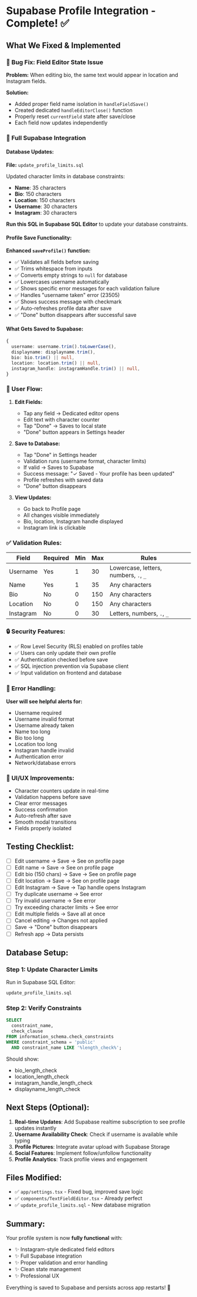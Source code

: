 # Supabase Profile Integration - Complete! ✅

## What We Fixed & Implemented

### 🐛 Bug Fix: Field Editor State Issue
**Problem:** When editing bio, the same text would appear in location and Instagram fields.

**Solution:**
- Added proper field name isolation in `handleFieldSave()`
- Created dedicated `handleEditorClose()` function
- Properly reset `currentField` state after save/close
- Each field now updates independently

### 💾 Full Supabase Integration

#### Database Updates:
**File:** `update_profile_limits.sql`

Updated character limits in database constraints:
- **Name**: 35 characters
- **Bio**: 150 characters  
- **Location**: 150 characters
- **Username**: 30 characters
- **Instagram**: 30 characters

**Run this SQL in Supabase SQL Editor** to update your database constraints.

#### Profile Save Functionality:

**Enhanced `saveProfile()` function:**
- ✅ Validates all fields before saving
- ✅ Trims whitespace from inputs
- ✅ Converts empty strings to `null` for database
- ✅ Lowercases username automatically
- ✅ Shows specific error messages for each validation failure
- ✅ Handles "username taken" error (23505)
- ✅ Shows success message with checkmark
- ✅ Auto-refreshes profile data after save
- ✅ "Done" button disappears after successful save

#### What Gets Saved to Supabase:

```typescript
{
  username: username.trim().toLowerCase(),
  displayname: displayname.trim(),
  bio: bio.trim() || null,
  location: location.trim() || null,
  instagram_handle: instagramHandle.trim() || null,
}
```

### 🎯 User Flow:

1. **Edit Fields:**
   - Tap any field → Dedicated editor opens
   - Edit text with character counter
   - Tap "Done" → Saves to local state
   - "Done" button appears in Settings header

2. **Save to Database:**
   - Tap "Done" in Settings header
   - Validation runs (username format, character limits)
   - If valid → Saves to Supabase
   - Success message: "✓ Saved - Your profile has been updated"
   - Profile refreshes with saved data
   - "Done" button disappears

3. **View Updates:**
   - Go back to Profile page
   - All changes visible immediately
   - Bio, location, Instagram handle displayed
   - Instagram link is clickable

### ✅ Validation Rules:

| Field | Required | Min | Max | Rules |
|-------|----------|-----|-----|-------|
| Username | Yes | 1 | 30 | Lowercase, letters, numbers, `.`, `_` |
| Name | Yes | 1 | 35 | Any characters |
| Bio | No | 0 | 150 | Any characters |
| Location | No | 0 | 150 | Any characters |
| Instagram | No | 0 | 30 | Letters, numbers, `.`, `_` |

### 🔒 Security Features:

- ✅ Row Level Security (RLS) enabled on profiles table
- ✅ Users can only update their own profile
- ✅ Authentication checked before save
- ✅ SQL injection prevention via Supabase client
- ✅ Input validation on frontend and database

### 📱 Error Handling:

**User will see helpful alerts for:**
- Username required
- Username invalid format
- Username already taken
- Name too long
- Bio too long
- Location too long
- Instagram handle invalid
- Authentication error
- Network/database errors

### 🎨 UI/UX Improvements:

- Character counters update in real-time
- Validation happens before save
- Clear error messages
- Success confirmation
- Auto-refresh after save
- Smooth modal transitions
- Fields properly isolated

## Testing Checklist:

- [ ] Edit username → Save → See on profile page
- [ ] Edit name → Save → See on profile page
- [ ] Edit bio (150 chars) → Save → See on profile page
- [ ] Edit location → Save → See on profile page
- [ ] Edit Instagram → Save → Tap handle opens Instagram
- [ ] Try duplicate username → See error
- [ ] Try invalid username → See error
- [ ] Try exceeding character limits → See error
- [ ] Edit multiple fields → Save all at once
- [ ] Cancel editing → Changes not applied
- [ ] Save → "Done" button disappears
- [ ] Refresh app → Data persists

## Database Setup:

### Step 1: Update Character Limits
Run in Supabase SQL Editor:
```bash
update_profile_limits.sql
```

### Step 2: Verify Constraints
```sql
SELECT
  constraint_name,
  check_clause
FROM information_schema.check_constraints
WHERE constraint_schema = 'public'
  AND constraint_name LIKE '%length_check%';
```

Should show:
- bio_length_check
- location_length_check
- instagram_handle_length_check
- displayname_length_check

## Next Steps (Optional):

1. **Real-time Updates**: Add Supabase realtime subscription to see profile updates instantly
2. **Username Availability Check**: Check if username is available while typing
3. **Profile Pictures**: Integrate avatar upload with Supabase Storage
4. **Social Features**: Implement follow/unfollow functionality
5. **Profile Analytics**: Track profile views and engagement

## Files Modified:

- ✅ `app/settings.tsx` - Fixed bug, improved save logic
- ✅ `components/TextFieldEditor.tsx` - Already perfect
- ✅ `update_profile_limits.sql` - New database migration

## Summary:

Your profile system is now **fully functional** with:
- ✨ Instagram-style dedicated field editors
- ✨ Full Supabase integration
- ✨ Proper validation and error handling
- ✨ Clean state management
- ✨ Professional UX

Everything is saved to Supabase and persists across app restarts! 🎉

